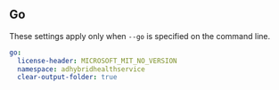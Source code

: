 ## Go

These settings apply only when `--go` is specified on the command line.

``` yaml $(go)
go:
  license-header: MICROSOFT_MIT_NO_VERSION
  namespace: adhybridhealthservice
  clear-output-folder: true
```
